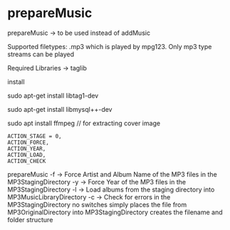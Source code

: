 # prepareMusic
prepareMusic -> to be used instead of addMusic

Supported filetypes:
.mp3 which is played by mpg123.  Only mp3 type streams can be played

Required Libraries -> taglib

install

sudo apt-get install libtag1-dev

sudo apt-get install libmysql++-dev

sudo apt install ffmpeg // for extracting cover image

	ACTION_STAGE = 0,
	ACTION_FORCE,
	ACTION_YEAR,
	ACTION_LOAD,
	ACTION_CHECK
prepareMusic
 -f -> Force Artist and Album Name of the MP3 files in the MP3StagingDirectory
 -y -> Force Year of the MP3 files in the MP3StagingDirectory
 -l -> Load albums from the staging directory into MP3MusicLibraryDirectory
 -c -> Check for errors in the MP3StagingDirectory
 no switches simply places the file from MP3OriginalDirectory into MP3StagingDirectory creates the filename and folder structure
 
	